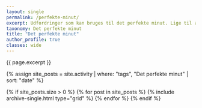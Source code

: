```yaml
---
layout: single
permalink: /perfekte-minut/
excerpt: Udfordringer som kan bruges til det perfekte minut. Lige til at printe ud.
taxonomy: Det perfekte minut
title: "Det perfekte minut"
author_profile: true
classes: wide
---
```


{{ page.excerpt }}

{% assign site_posts = site.activity | where: "tags", "Det perfekte minut" | sort: "date" %}

<div class="feature__wrapper">

{% if site_posts.size > 0 %}
  {% for post in site_posts %}
    {% include archive-single.html type="grid" %}
  {% endfor %}
{% endif %}

</div>
